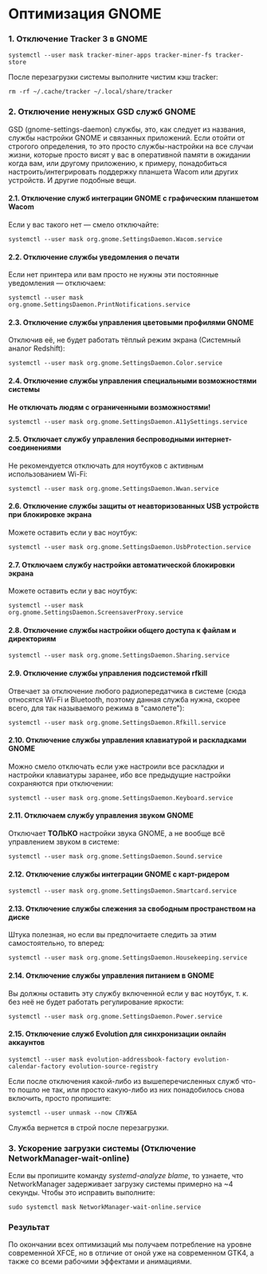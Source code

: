 # Оптимизация GNOME

### 1. Отключение Tracker 3 в GNOME

```
systemctl --user mask tracker-miner-apps tracker-miner-fs tracker-store
```

После перезагрузки системы выполните чистим кэш tracker:

```
rm -rf ~/.cache/tracker ~/.local/share/tracker
```

### 2. Отключение ненужных GSD служб GNOME

GSD (gnome-settings-daemon) службы, это, как следует из названия, службы настройки GNOME и связанных приложений. Если отойти от строгого определения, то это просто службы-настройки на все случаи жизни, которые просто висят у вас в оперативной памяти в ожидании когда вам, или другому приложению, к примеру, понадобиться настроить/интегрировать поддержку планшета Wacom или других устройств. И другие подобные вещи.

#### 2.1. Отключение служб интеграции GNOME с графическим планшетом Wacom

Если у вас такого нет — смело отключайте:

```
systemctl --user mask org.gnome.SettingsDaemon.Wacom.service
```

#### 2.2. Отключение службы уведомления о печати&#x20;

Если нет принтера или вам просто не нужны эти постоянные уведомления — отключаем:

```
systemctl --user mask org.gnome.SettingsDaemon.PrintNotifications.service
```

#### 2.3. Отключение службы управления цветовыми профилями GNOME&#x20;

Отключив её, не будет работать тёплый режим экрана (Системный аналог Redshift):

```
systemctl --user mask org.gnome.SettingsDaemon.Color.service
```

#### 2.4. Отключение службы управления специальными возможностями системы&#x20;

**Не отключать людям с ограниченными возможностями!**

```
systemctl --user mask org.gnome.SettingsDaemon.A11ySettings.service
```

#### 2.5. Отключает службу управления беспроводными интернет-соединениями&#x20;

Не рекомендуется отключать для ноутбуков с активным использованием Wi-Fi:

```
systemctl --user mask org.gnome.SettingsDaemon.Wwan.service
```

#### 2.6. Отключение службы защиты от неавторизованных USB устройств при блокировке экрана

Можете оставить если у вас ноутбук:

```
systemctl --user mask org.gnome.SettingsDaemon.UsbProtection.service
```

#### 2.7. Отключаем службу настройки автоматической блокировки экрана&#x20;

Можете оставить если у вас ноутбук:

```
systemctl --user mask org.gnome.SettingsDaemon.ScreensaverProxy.service
```

#### 2.8. Отключение службы настройки общего доступа к файлам и директориям

```
systemctl --user mask org.gnome.SettingsDaemon.Sharing.service
```

#### 2.9. Отключение службы управления подсистемой rfkill

Отвечает за отключение любого радиопередатчика в системе (сюда относятся Wi-Fi и Bluetooth, поэтому данная служба нужна, скорее всего, для так называемого режима в "самолете"):

```
systemctl --user mask org.gnome.SettingsDaemon.Rfkill.service
```

#### 2.10. Отключение службы управления клавиатурой и раскладками GNOME&#x20;

Можно смело отключать если уже настроили все раскладки и настройки клавиатуры заранее, ибо все предыдущие настройки сохраняются при отключении:

```
systemctl --user mask org.gnome.SettingsDaemon.Keyboard.service
```

#### 2.11. Отключаем службу управления звуком GNOME&#x20;

Отключает **ТОЛЬКО** настройки звука GNOME, а не вообще всё управлением звуком в системе:

```
systemctl --user mask org.gnome.SettingsDaemon.Sound.service
```

#### 2.12. Отключение службы интеграции GNOME с карт-ридером

```
systemctl --user mask org.gnome.SettingsDaemon.Smartcard.service
```

#### 2.13. Отключение службы слежения за свободным пространством на диске&#x20;

Штука полезная, но если вы предпочитаете следить за этим самостоятельно, то вперед:

```
systemctl --user mask org.gnome.SettingsDaemon.Housekeeping.service
```

#### 2.14. Отключение службы управления питанием в GNOME&#x20;

Вы должны оставить эту службу включенной если у вас ноутбук, т. к. без неё не будет работать регулирование яркости:

```
systemctl --user mask org.gnome.SettingsDaemon.Power.service
```

#### 2.15. Отключение служб Evolution для синхронизации онлайн аккаунтов

```
systemctl --user mask evolution-addressbook-factory evolution-calendar-factory evolution-source-registry
```

Если после отключения какой-либо из вышеперечисленных служб что-то пошло не так, или просто какую-либо из них понадобилось снова включить, просто пропишите:

```
systemctl --user unmask --now СЛУЖБА
```

Служба вернется в строй после перезагрузки.

### 3. Ускорение загрузки системы (Отключение NetworkManager-wait-online)

Если вы пропишите команду _systemd-analyze blame_, то узнаете, что NetworkManager задерживает загрузку системы примерно на \~4 секунды. Чтобы это исправить выполните:

```
sudo systemctl mask NetworkManager-wait-online.service
```

### Результат

По окончании всех оптимизаций мы получаем потребление на уровне современной XFCE, но в отличие от оной уже на современном GTK4, а также со всеми рабочими эффектами и анимациями.

